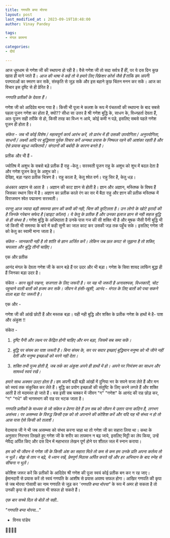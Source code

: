 ```yaml
---
title: गणपति बप्पा मोरया
layout: post
last_modified_at : 2023-09-19T10:48:00
author: Vinay Pandey

tags:
- मंगल कामना

categories:
- दीर्घ

---
```


आज धूमधाम से गणेश जी की स्थापना हो रही है। वैसे गणेश जी तो सदा सर्वत्र हैं हीं, पर ये दस दिन कुछ खास ही माने जाते हैं। *आज की भाषा मे कहें तो ये हमारे लिए रिफ्रेशर कोर्स जैसे हैं* ताकि हम अपनी परम्पराओं का स्मरण कर सकें, संस्कृति से जुड़ सकें और इस बहाने कुछ चिंतन मनन कर सकें। 
आज का विचार इस दृष्टि से ही प्रेरित है।

*गणपति प्रतीकों के देवता हैं।*

गणेश जी को आदिदेव माना गया है। किसी भी पूजा मे कलश के रूप में पंचतत्वों की स्थापना के बाद सबसे पहला पूजन गणेश का  होता है, क्यो?? सीधा सा उत्तर है श्री गणेश बुद्धि के, साधन के, विध्नहर्ता देवता हैं, अतः पूजन सही तरीके से हो, किसी तरह का विध्न न आये, कोई कमी न पड़े, इसलिए सबसे पहले गणेश पूजन ही होता है। 

*संकेत - जब भी कोई विशेष / महत्वपूर्ण कार्य आरंभ करें, तो प्रारंभ में ही उसकी उपयोगिता / अनुपयोगिता, साधनों / लक्ष्यों आदि पर बुद्धिमत्ता पूर्वक विचार करें अन्यथा प्रयास के निष्फल रहने की आशंका रहती है और ऐसे प्रयास बहुधा व्यकितयों / संगठनों की बर्बादी के कारण बनते है।* 

प्रतीक और भी हैं - 

ज्योतिष में अशुभ के सबसे बड़े प्रतीक हैं राहु -केतु। सरस्वती पूजन राहु के अशुभ को शुभ में बदल देता है और गणेश पूजन केतु के अशुभ को।  
देखिए, बड़ा गहरा प्रतीक चित्रण है। 
राहु काला है, केतु श्वेत वर्ण। 
राहु सिर है, केतु धड़। 

अंधकार अज्ञान से आता है । अज्ञान की काट ज्ञान से होती है। ज्ञान और अज्ञान, मस्तिष्क के विषय हैं जिसका स्थान सिर में है। अज्ञान का प्रतीक काले रंग का सर में बैठा राहु और  ज्ञान की प्रतीक मस्तिष्क में विराजमान श्वेत पद्मासना सरस्वती।

*परन्तु आज ज्यादा बड़ी समस्या ज्ञान की कमी की नही, चित्त की कुटिलता है। उन लोगो के खोटे इरादों की है जिनके गरेबान सफेद है (व्हाइट कॉलर)। ये केतु के प्रतीक हैं और उनका इलाज ज्ञान से नही सहज बुद्धि से ही संभव है।* गणेश बुद्धि के अधिष्ठाता है उनके पास गज की सी शक्ति भी है और मूषक जैसी पैनी बुद्धि भी जो किसी भी समस्या के बारे में कही सुनी का जाल काट कर उसकी जड़ तक पहुँच सके। इसलिए गणेश जी को केतु का स्वामी माना जाता है।

*संकेत - जानकारी नही है तो शांति से ज्ञान अर्जित करें। लेकिन जब छल कपट से जूझना है तो शक्ति, चपलता और बुद्धि तीनों चाहिए।*

एक और प्रतीक 

आनंद मंगल के देवता गणेश जी के कान बड़े हैं पर उदर और भी बड़ा। गणेश के सिवा शायद लाफिंग बुद्धा ही हैं जिनका बड़ा उदर है।

संकेत - *कान खुले रखना, सजगता के लिए जरूरी है। पर यह भी जरूरी है अनावश्यक, विध्नकारी, चोट पहुचाने वाली बातों को हजम कर सकें। जीवन मे हंसी-खुशी, आनंद - मंगल के लिए बातों को पचा सकने वाला बड़ा पेट जरूरी है।* 

एक और -

गणेश जी की आंखें छोटी हैं और मस्तक बड़ा। 
यही नही बुद्धि और शक्ति के प्रतीक गणेश के हाथों मे है- पाश और अंकुश !! 

संकेत - 
1. *दृष्टि पैनी और लक्ष्य पर केंद्रित होनी चाहिए और मन बड़ा, जिसमें सब समा सकें।*

2. *बुद्धि पर संयम का पाश जरूरी है। बिना संयम के, सर पर सवार इच्छाएं बुद्धिमान मनुष्य को भी जीने नहीं देतीं और मनुष्य इच्छाओं को मरने नही देता।*

2. *शक्ति तभी पूज्य होती है, जब तर्क का अंकुश अपने ही हाथों में हो। अपने पर नियंत्रण का साधन और सामर्थ्य स्वयं रखें।*

*हमारे साथ अक्सर उल्टा होता है।* हम अपनी बड़ी बड़ी आंखों में दुनिया भर के सपने सजा लेते हैं और मन को स्वयं तक संकुचित कर लेते हैं। बुद्धि का प्रयोग इच्छाओं की संतुष्टि के लिए करने लगते हैं और शक्ति आती है तो मदमस्त हो जाते हैं।  बस इसी सब चक्कर में जीवन "ग" "गणेश" के आनंद की राह छोड़ कर, "ग" "गधे" की भागमभाग की राह पर भटक जाता है।

*गणपति प्रतीकों के माध्यम से जो संकेत व प्रेरणा देते हैं उन सब को जीवन मे उतार पाना कठिन है, लगभग असंभव। पर असम्भव के विरुद्ध किसी एक को तो अपनाने की कोशिश करें और यदि यह भी संभव न हो तो आस पास ऐसे किसी को तलाशें।* 

वेदव्यास जी ने भी जब असम्भव को संभव करना चाहा था तो गणेश जी का सहारा लिया था। कथा के अनुसार निरन्तर लिखते हुए गणेश जी के शरीर का तापमान न बढ़ जाये, इसलिए मिट्टी का लेप किया, उन्हें नेवैद्य अर्पित किए और दस दिन में महाभारत लेखन पूर्ण होने पर शीतल जल में स्नान कराया। 

*हम को भी जीवन मे गणेश जी के किसी अंश का सहारा मिले तो कम से कम हम उनके प्रति अपना कर्तव्य तो न भूलें। बोझ से ताप न बढ़े, ये ध्यान रखें, प्रेमपूर्ण मिठास अर्पित करते रहें और हर अभियान के बाद स्नेह से सींचना न भूलें।*

कोशिश जरूर करें कि प्रतीकों के आदिदेव श्री गणेश की पूजा स्वयं कोई प्रतीक बन कर न रह जाए। ईमानदारी से प्रयास करें तो स्वयं गणपति के आशीष से प्रयास अवश्य सफल होगा। आखिर गणपति की कृपा से जब मोरया गोसावी का नाम गणपति से जुड़ कर _'गणपति बप्पा मोरया"_ के रूप में अमर हो सकता है तो उनकी कृपा से हमारे प्रयास भी सफल हो सकते हैं। 

*एक बार सच्चे दिल से बोलें तो सही..*

*_"गणपति बप्पा मोरया..."_*

- विनय पांडेय

🙏🌷🌷🙏
